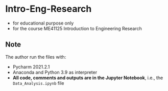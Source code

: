 # Intro-Eng-Research
* for educational purpose only
* for the course ME41125 Introduction to Engineering Research
## Note
The author run the files with:
* Pycharm 2021.2.1
* Anaconda and Python 3.9 as interpreter
* **All code, comments and outputs are in the Jupyter Notebook**, i.e., the `Data_Analysis.ipynb` file
